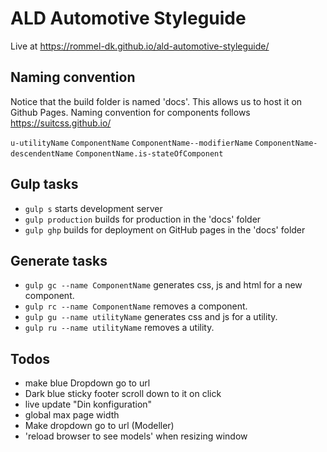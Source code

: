 # ALD Automotive Styleguide

Live at https://rommel-dk.github.io/ald-automotive-styleguide/

## Naming convention
Notice that the build folder is named 'docs'. This allows us to host it on Github Pages.
Naming convention for components follows https://suitcss.github.io/

`u-utilityName`
`ComponentName`
`ComponentName--modifierName`
`ComponentName-descendentName`
`ComponentName.is-stateOfComponent`

## Gulp tasks
- `gulp s` starts development server
- `gulp production` builds for production in the 'docs' folder
- `gulp ghp` builds for deployment on GitHub pages in the 'docs' folder

## Generate tasks
- `gulp gc --name ComponentName` generates css, js and html for a new component.
- `gulp rc --name ComponentName` removes a component.
- `gulp gu --name utilityName` generates css and js for a utility.
- `gulp ru --name utilityName` removes a utility.

## Todos
- make blue Dropdown go to url
- Dark blue sticky footer scroll down to it on click
- live update "Din konfiguration"
- global max page width
- Make dropdown go to url (Modeller)
- 'reload browser to see models' when resizing window
